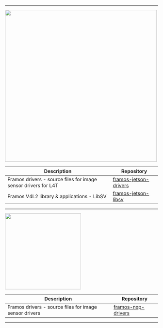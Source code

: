 -----------------------------------------------------------------------------------------------------------------------------------------------------

<img src="https://assets.nvidiagrid.net/ngc/logos/Jetson.png" width="500">

| Description                                                    | Repository                                                                           |
|----------------------------------------------------------------|--------------------------------------------------------------------------------------|
| Framos drivers - source files for image sensor drivers for L4T | [framos-jetson-drivers](https://github.com/framosimaging/framos-jetson-drivers.git)  |
| Framos V4L2 library & applications - LibSV | [framos-jetson-libsv](https://github.com/framosimaging/framos-jetson-libsv.git)                          |

---------------------------------------------------------------------------------------------------------------------------------------------------------

<img src="https://upload.wikimedia.org/wikipedia/commons/thumb/5/50/NXP_Semiconductors_logo_2023.svg/372px-NXP_Semiconductors_logo_2023.svg.png" width="250">

| Description                                            | Repository                                                                           |
|--------------------------------------------------------|--------------------------------------------------------------------------------------|
| Framos drivers - source files for image sensor drivers | [framos-nxp-drivers](https://github.com/framosimaging/framos-nxp-drivers)            |

----------------------------------------------------------------------------------------------------------------------------------------------------
